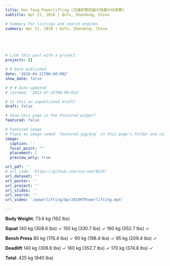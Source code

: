```yaml
---
title: Han Tang Powerlifting (汉唐杯第四届大陆健力纪录赛)
subtitle: Apr 21, 2018 | Qufu, Shandong, China 

# Summary for listings and search engines
summary: Apr 21, 2018 | Qufu, Shandong, China 





# Link this post with a project
projects: []

# # Date published
date: '2018-04-21T00:00:00Z'
show_date: false

# # # Date updated
# lastmod: '2022-07-25T00:00:01Z'

# Is this an unpublished draft?
draft: false

# Show this page in the Featured widget?
featured: false

# Featured image
# Place an image named `featured.jpg/png` in this page's folder and customize its options here.
image:
  caption: ''
  focal_point: ""
  placement: 2
  preview_only: true

url_pdf: ''
# url_code: 'https://github.com/sun-umn/NCVX'
url_dataset: ''
url_poster: ''
url_project: ''
url_slides: ''
url_source: ''
url_video: '/powerlifting/Apr2018HTPowerlifting.mp4'

---
```


**Body Weight**: 73.6 kg (162 lbs)

**Squat**
140 kg (308.6 lbs) ✓ 150 kg (330.7 lbs) ✓ 160 kg (352.7 lbs) ✓

**Bench Press**
80 kg (176.4 lbs) ✓ 90 kg (198.4 lbs) ✓ 95 kg (209.4 lbs) ✓

**Deadlift**
140 kg (308.6 lbs) ✓ 160 kg (352.7 lbs) ✓ 170 kg (374.8 lbs) ✓

**Total**: 425 kg (940 lbs)
